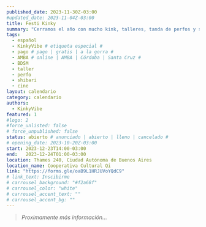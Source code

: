 ```yaml
---
published_date: 2023-11-30Z-03:00
#updated_date: 2023-11-04Z-03:00
title: Festi Kinky
summary: "Cerramos el año con mucho kink, talleres, tanda de perfos y sesiones en vivo, jam de shibari y proyecciones"
tags:
  - español
  - KinkyVibe # etiqueta especial #
  - pago # pago | gratis | a la gorra #
  - AMBA # online | AMBA | Córdoba | Santa Cruz #
  - BDSM
  - taller
  - perfo
  - shibari
  - cine
layout: calendario
category: calendario
authors:
  - KinkyVibe
featured: 1
#logo: 2
#force_unlisted: false
# force_unpublished: false
status: abierto # anunciado | abierto | lleno | cancelado #
# opening_date: 2023-10-20Z-03:00
start: 2023-12-23T14:00-03:00
end:   2023-12-24T01:00-03:00
location: Thames 240, Ciudad Autónoma de Buenos Aires
location_name: Cooperativa Cultural Qi
link: "https://forms.gle/oaB9L1HRJUVoYQdC9"
# link_text: Inscibirme
# carrousel_background: "#f2a68f"
# carrousel_color: "white"
# carrousel_accent_text: ""
# carrousel_accent_bg: ""
---
```

> _Proximamente más información..._
